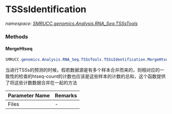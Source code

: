 ﻿# TSSsIdentification
_namespace: [SMRUCC.genomics.Analysis.RNA_Seq.TSSsTools](./index.md)_





### Methods

#### MergeHtseq
```csharp
SMRUCC.genomics.Analysis.RNA_Seq.TSSsTools.TSSsIdentification.MergeHtseq(System.Collections.Generic.IEnumerable{System.String})
```
当进行TSSs的预测的时候，假若数据源是有多个样本合并而来的，则相对应的一致性的检查的htseq-count的计数也应该是这些样本的计数的总和，这个函数提供了将这些计数数据合并在一起的方法

|Parameter Name|Remarks|
|--------------|-------|
|Files|-|



